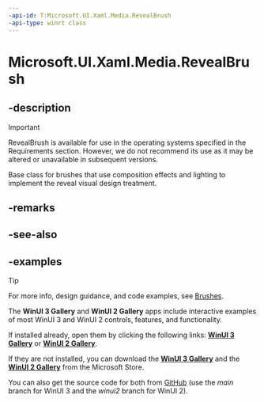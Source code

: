 ```yaml
---
-api-id: T:Microsoft.UI.Xaml.Media.RevealBrush
-api-type: winrt class
---
```

<!-- Class syntax.
public class RevealBrush : XamlCompositionBrushBase, XamlCompositionBrushBase
-->

# Microsoft.UI.Xaml.Media.RevealBrush

## -description

> [!Important]
> RevealBrush is available for use in the operating systems specified in the Requirements section. However, we do not recommend its use as it may be altered or unavailable in subsequent versions.

Base class for brushes that use composition effects and lighting to implement the reveal visual design treatment.

## -remarks

## -see-also

## -examples

> [!TIP]
> For more info, design guidance, and code examples, see [Brushes](/windows/apps/design/style/brushes).
>
> The **WinUI 3 Gallery** and **WinUI 2 Gallery** apps include interactive examples of most WinUI 3 and WinUI 2 controls, features, and functionality.
>
> If installed already, open them by clicking the following links: [**WinUI 3 Gallery**](winui3gallery:/item/RadialGradientBrush) or [**WinUI 2 Gallery**](winui2gallery:/item/RadialGradientBrush).
>
> If they are not installed, you can download the [**WinUI 3 Gallery**](https://www.microsoft.com/store/productId/9P3JFPWWDZRC) and the [**WinUI 2 Gallery**](https://www.microsoft.com/store/productId/9MSVH128X2ZT) from the Microsoft Store.
>
> You can also get the source code for both from [GitHub](https://github.com/Microsoft/WinUI-Gallery) (use the *main* branch for WinUI 3 and the *winui2* branch for WinUI 2).
